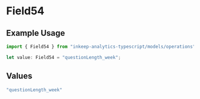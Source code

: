 # Field54

## Example Usage

```typescript
import { Field54 } from "inkeep-analytics-typescript/models/operations";

let value: Field54 = "questionLength_week";
```

## Values

```typescript
"questionLength_week"
```